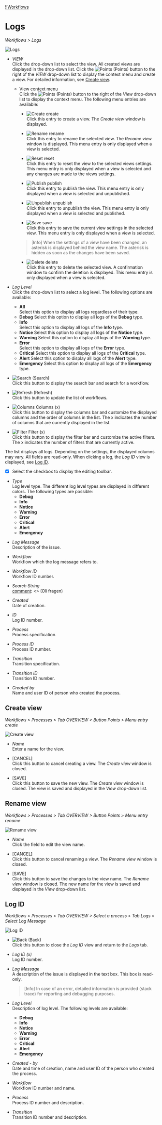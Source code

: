 [!!Workflows](ActindoWorkFlow)

# Logs

*Workflows > Logs*

![Logs](/Assets/Screenshots/ActindoWorkFlow/Logs/Logs.png "[Logs]")


- *VIEW*  
Click the drop-down list to select the view. All created views are displayed in the drop-down list. Click the ![Points](/Assets/Icons/Points01.png "[Points]") (Points) button to the right of the *VIEW* drop-down list to display the context menu and create a view. For detailed information, see [Create view](#create-view).

  - View context menu  
  Click the ![Points](/Assets/Icons/Points01.png "[Points]") (Points) button to the right of the *View* drop-down list to display the context menu. The following menu entries are available:

    - ![Create](/Assets/Icons/Plus06.png "[create]") create  
    Click this entry to create a view. The *Create view* window is displayed.

    - ![Rename](/Assets/Icons/Edit02.png "[Rename]") rename  
    Click this entry to rename the selected view. The *Rename view* window is displayed. This menu entry is only displayed when a view is selected.

    - ![Reset](/Assets/Icons/Reset.png "[Reset]") reset  
    Click this entry to reset the view to the selected views settings. This menu entry is only displayed when a view is selected and any changes are made to the views settings.

    - ![Publish](/Assets/Icons/Publish.png "[Publish]") publish  
    Click this entry to publish the view. This menu entry is only displayed when a view is selected and unpublished.

    - ![Unpublish](/Assets/Icons/Unpublish.png "[Unpublish]") unpublish  
    Click this entry to unpublish the view. This menu entry is only displayed when a view is selected and published.

    - ![Save](/Assets/Icons/Save.png "[Save]") save  
    Click this entry to save the current view settings in the selected view. This menu entry is only displayed when a view is selected.

     > [Info] When the settings of a view have been changed, an asterisk is displayed behind the view name. The asterisk is hidden as soon as the changes have been saved.

    - ![Delete](/Assets/Icons/Trash01.png "[Delete]") delete  
    Click this entry to delete the selected view. A confirmation window to confirm the deletion is displayed. This menu entry is only displayed when a view is selected.


- *Log Level*     
  Click the drop-down list to select a log level. The following options are available:  

    - **All**  
      Select this option to display all logs regardless of their type.
    - **Debug**
      Select this option to display all logs of the **Debug** type.
    - **Info**  
      Select this option to display all logs of the **Info** type.
    - **Notice**
      Select this option to display all logs of the **Notice** type.
    - **Warning**
      Select this option to display all logs of the **Warning** type.
    - **Error**  
      Select this option to display all logs of the **Error** type.
    - **Critical**
      Select this option to display all logs of the **Critical** type.
    - **Alert**
      Select this option to display all logs of the **Alert** type.
    - **Emergency**
      Select this option to display all logs of the **Emergency** type.

[comment]: <> (Log status durchgehen?)

- ![Search](/Assets/Icons/Search.png "[Search]") (Search)   
  Click this button to display the search bar and search for a workflow.

- ![Refresh](/Assets/Icons/Refresh01.png "[Refresh]") (Refresh)    
  Click this button to update the list of workflows.

- ![Columns](/Assets/Icons/Columns.png "[Columns]") Columns (x)    
  Click this button to display the columns bar and customize the displayed columns and the order of columns in the list. The x indicates the number of columns that are currently displayed in the list.

- ![Filter](/Assets/Icons/Filter.png "[Filter]") Filter (x)    
  Click this button to display the filter bar and customize the active filters. The x indicates the number of filters that are currently active.


The list displays all logs. Depending on the settings, the displayed columns may vary. All fields are read-only. When clicking a log, the *Log ID* view is displayed, see [Log ID](#Log-ID).

- [x]    
  Select the checkbox to display the editing toolbar.

- *Type*  
  Log level type. The different log level types are displayed in different colors. The following types are possible:
  - **Debug**
  - **Info**
  - **Notice**
  - **Warning**
  - **Error**
  - **Critical**
  - **Alert**
  - **Emergency**

[comment]: <> (Repeat here or leave it out? Add color code?)

- *Log Message*   
  Description of the issue.

- *Workflow*   
  Workflow which the log message refers to.

- *Workflow ID*       
  Workflow ID number.

- *Search String*    
  [comment]: <> (Oli fragen)

- *Created*   
  Date of creation.

- *ID*   
  Log ID number.

- *Process*   
  Process specification.

- *Process ID*   
  Process ID number.

- *Transition*   
  Transition specification.

- *Transition ID*   
  Transition ID number.

- *Created by*   
  Name and user ID of person who created the process.



## Create view

*Workflows > Processes > Tab OVERVIEW > Button Points > Menu entry create*

![Create view](/Assets/Screenshots/ActindoWorkFlow/Workflows/CreateView.png "[Create view]")


- *Name*    
  Enter a name for the view.

- [CANCEL]   
  Click this button to cancel creating a view. The *Create view* window is closed.

- [SAVE]   
  Click this button to save the new view. The *Create view* window is closed. The view is saved and displayed in the *View* drop-down list.



## Rename view

*Workflows > Processes > Tab OVERVIEW > Button Points > Menu entry rename*

![Rename view](/Assets/Screenshots/ActindoWorkFlow/Workflows/RenameView.png "[Rename view]")


- *Name*   
  Click the field to edit the view name.

- [CANCEL]   
  Click this button to cancel renaming a view. The *Rename view* window is closed.

- [SAVE]   
  Click this button to save the changes to the view name. The *Rename view* window is closed. The new name for the view is saved and displayed in the *View* drop-down list.



## Log ID

*Workflows > Processes > Tab OVERVIEW > Select a process > Tab Logs > Select Log Message*

![Log ID](/Assets/Screenshots/ActindoWorkFlow/Processes/LogID.png "[Log ID]")

- ![Back](/Assets/Icons/Back02.png "[Back]") (Back)   
  Click this button to close the *Log ID* view and return to the *Logs* tab.

- *Log ID (x)*   
  Log ID number.

- *Log Message*    
  A description of the issue is displayed in the text box. This box is read-only.  

  > [Info] In case of an error, detailed information is provided (stack trace) for reporting and debugging purposes.

[comment]: <> (Diesen Text kann man rauskopieren, um ein Ticket zu erstellen o.ä. Erwähnen? Nützlich für Kunden?)

- *Log Level*    
Description of log level. The following levels are available:
  - **Debug**
  - **Info**
  - **Notice**
  - **Warning**
  - **Error**
  - **Critical**
  - **Alert**
  - **Emergency**


- *Created - by*    
  Date and time of creation, name and user ID of the person who created the process.

[comment]: <> (Ich gehe davon aus, dass Log ist automatisch vom System erstellt, daher "process creator", oder ist es "workflow creator"?)

- *Workflow*    
  Workflow ID number and name.

- *Process*    
  Process ID number and description.

- *Transition*     
  Transition ID number and description.
